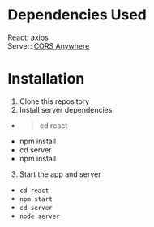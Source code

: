 # Dependencies Used
React: [axios](https://www.npmjs.com/package/axios)  
Server: [CORS Anywhere](https://www.npmjs.com/package/cors-anywhere)  

# Installation
1. Clone this repository
2. Install server dependencies
  * >cd react
  * npm install
  * cd server
  * npm install
3. Start the app and server
  * ```cd react```
  * ```npm start```
  * ```cd server```
  * ```node server```
